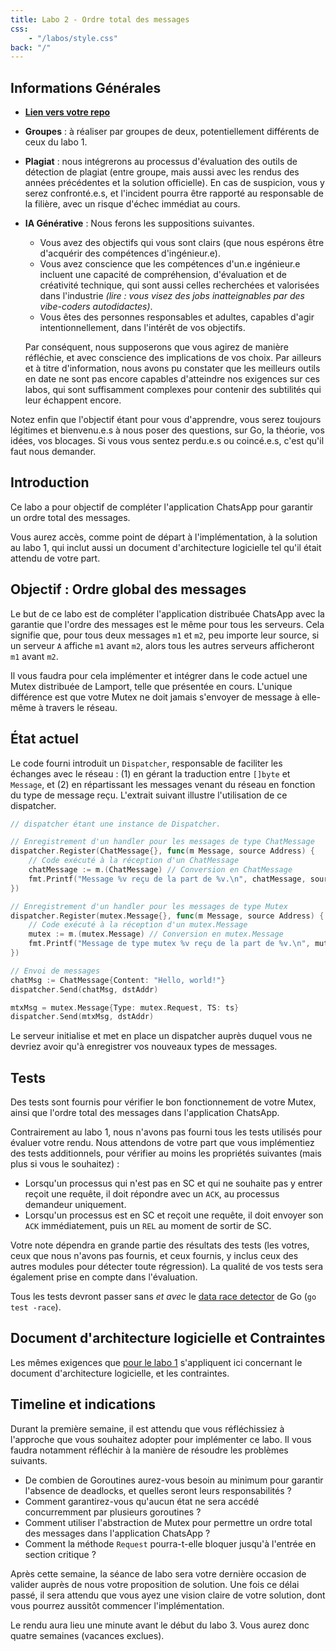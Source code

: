 ```yaml
---
title: Labo 2 - Ordre total des messages
css:
    - "/labos/style.css"
back: "/"
---
```


## Informations Générales

- [**Lien vers votre repo**](#todo)
- **Groupes** : à réaliser par groupes de deux, potentiellement différents de ceux du labo 1.
- **Plagiat** : nous intégrerons au processus d'évaluation des outils de détection de plagiat (entre groupe, mais aussi avec les rendus des années précédentes et la solution officielle).
  En cas de suspicion, vous y serez confronté.e.s, et l'incident pourra être rapporté au responsable de la filière, avec un risque d'échec immédiat au cours.
- **IA Générative** : Nous ferons les suppositions suivantes.
    - Vous avez des objectifs qui vous sont clairs (que nous espérons être d'acquérir des compétences d'ingénieur.e).
    - Vous avez conscience que les compétences d'un.e ingénieur.e incluent une capacité de compréhension, d'évaluation et de créativité technique, qui sont aussi celles recherchées et valorisées dans l'industrie *(lire : vous visez des jobs inatteignables par des vibe-coders autodidactes)*.
    - Vous êtes des personnes responsables et adultes, capables d'agir intentionnellement, dans l'intérêt de vos objectifs.

  Par conséquent, nous supposerons que vous agirez de manière réfléchie, et avec conscience des implications de vos choix. Par ailleurs et à titre d'information, nous avons pu constater que les meilleurs outils en date ne sont pas encore capables d'atteindre nos exigences sur ces labos, qui sont suffisamment complexes pour contenir des subtilités qui leur échappent encore.

Notez enfin que l'objectif étant pour vous d'apprendre, vous serez toujours légitimes et bienvenu.e.s à nous poser des questions, sur Go, la théorie, vos idées, vos blocages. Si vous vous sentez perdu.e.s ou coincé.e.s, c'est qu'il faut nous demander.

## Introduction

Ce labo a pour objectif de compléter l'application ChatsApp pour garantir un ordre total des messages.

Vous aurez accès, comme point de départ à l'implémentation, à la solution au labo 1, qui inclut aussi un document d'architecture logicielle tel qu'il était attendu de votre part.

## Objectif : Ordre global des messages

Le but de ce labo est de compléter l'application distribuée ChatsApp avec la garantie que l'ordre des messages est le même pour tous les serveurs. Cela signifie que, pour tous deux messages `m1` et `m2`, peu importe leur source, si un serveur `A` affiche `m1` avant `m2`, alors tous les autres serveurs afficheront `m1` avant `m2`.

Il vous faudra pour cela implémenter et intégrer dans le code actuel une Mutex distribuée de Lamport, telle que présentée en cours. L'unique différence est que votre Mutex ne doit jamais s'envoyer de message à elle-même à travers le réseau.

## État actuel

Le code fourni introduit un `Dispatcher`, responsable de faciliter les échanges avec le réseau : (1) en gérant la traduction entre `[]byte` et `Message`, et (2) en répartissant les messages venant du réseau en fonction du type de message reçu. L'extrait suivant illustre l'utilisation de ce dispatcher.

```go
// dispatcher étant une instance de Dispatcher.

// Enregistrement d'un handler pour les messages de type ChatMessage
dispatcher.Register(ChatMessage{}, func(m Message, source Address) {
    // Code exécuté à la réception d'un ChatMessage
    chatMessage := m.(ChatMessage) // Conversion en ChatMessage
    fmt.Printf("Message %v reçu de la part de %v.\n", chatMessage, source)
})

// Enregistrement d'un handler pour les messages de type Mutex
dispatcher.Register(mutex.Message{}, func(m Message, source Address) {
    // Code exécuté à la réception d'un mutex.Message
    mutex := m.(mutex.Message) // Conversion en mutex.Message
    fmt.Printf("Message de type mutex %v reçu de la part de %v.\n", mutex, source)
})

// Envoi de messages
chatMsg := ChatMessage{Content: "Hello, world!"}
dispatcher.Send(chatMsg, dstAddr)

mtxMsg = mutex.Message{Type: mutex.Request, TS: ts}
dispatcher.Send(mtxMsg, dstAddr)
```

Le serveur initialise et met en place un dispatcher auprès duquel vous ne devriez avoir qu'à enregistrer vos nouveaux types de messages.

## Tests

Des tests sont fournis pour vérifier le bon fonctionnement de votre Mutex, ainsi que l'ordre total des messages dans l'application ChatsApp.

Contrairement au labo 1, nous n'avons pas fourni tous les tests utilisés pour évaluer votre rendu. Nous attendons de votre part que vous implémentiez des tests additionnels, pour vérifier au moins les propriétés suivantes (mais plus si vous le souhaitez) :

- Lorsqu'un processus qui n'est pas en SC et qui ne souhaite pas y entrer reçoit une requête, il doit répondre avec un `ACK`, au processus demandeur uniquement.
- Lorsqu'un processus est en SC et reçoit une requête, il doit envoyer son `ACK` immédiatement, puis un `REL` au moment de sortir de SC.

Votre note dépendra en grande partie des résultats des tests (les votres, ceux que nous n'avons pas fournis, et ceux fournis, y inclus ceux des autres modules pour détecter toute régression). La qualité de vos tests sera également prise en compte dans l'évaluation.

Tous les tests devront passer sans *et avec* le [data race detector](https://go.dev/doc/articles/race_detector) de Go (`go test -race`).

## Document d'architecture logicielle et Contraintes

Les mêmes exigences que [pour le labo 1](/labos/1-request-reply.html#document-darchitecture) s'appliquent ici concernant le document d'architecture logicielle, et les contraintes.

## Timeline et indications

Durant la première semaine, il est attendu que vous réfléchissiez à l'approche que vous souhaitez adopter pour implémenter ce labo. Il vous faudra notamment réfléchir à la manière de résoudre les problèmes suivants.

- De combien de Goroutines aurez-vous besoin au minimum pour garantir l'absence de deadlocks, et quelles seront leurs responsabilités ?
- Comment garantirez-vous qu'aucun état ne sera accédé concurremment par plusieurs goroutines ?
- Comment utiliser l'abstraction de Mutex pour permettre un ordre total des messages dans l'application ChatsApp ?
- Comment la méthode `Request` pourra-t-elle bloquer jusqu'à l'entrée en section critique ?

Après cette semaine, la séance de labo sera votre dernière occasion de valider auprès de nous votre proposition de solution. Une fois ce délai passé, il sera attendu que vous ayez une vision claire de votre solution, dont vous pourrez aussitôt commencer l'implémentation.

Le rendu aura lieu une minute avant le début du labo 3. Vous aurez donc quatre semaines (vacances exclues).
